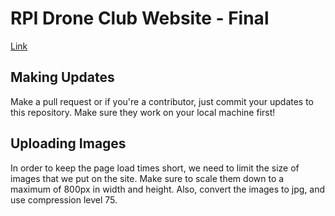 # RPI Drone Club Website - Final

[Link](https://rpidrone.club)

## Making Updates
Make a pull request or if you're a contributor, just commit your updates to this repository. Make sure they work on your local machine first!

## Uploading Images

In order to keep the page load times short, we need to limit the size of images that we put on the site. Make sure to scale them down to a maximum of 800px in width and height. Also, convert the images to jpg, and use compression level 75.
